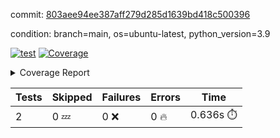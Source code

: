 commit: [803aee94ee387aff279d285d1639bd418c500396](https://github.com/rcmdnk/s3-reader/tree/803aee94ee387aff279d285d1639bd418c500396)

condition: branch=main, os=ubuntu-latest, python_version=3.9

[![test](https://github.com/rcmdnk/s3-reader/actions/workflows/test.yml/badge.svg)](https://github.com/rcmdnk/s3-reader/actions/runs/6718392232)
<a href="https://github.com/rcmdnk/s3-reader/blob/803aee94ee387aff279d285d1639bd418c500396/README.md"><img alt="Coverage" src="https://img.shields.io/badge/Coverage-40%25-orange.svg" /></a><details><summary>Coverage Report </summary><table><tr><th>File</th><th>Stmts</th><th>Miss</th><th>Cover</th><th>Missing</th></tr><tbody><tr><td colspan="5"><b>src/s3_reader</b></td></tr><tr><td>&nbsp; &nbsp;<a href="https://github.com/rcmdnk/s3-reader/blob/803aee94ee387aff279d285d1639bd418c500396/src/s3_reader/file.py">file.py</a></td><td>45</td><td>30</td><td>33%</td><td><a href="https://github.com/rcmdnk/s3-reader/blob/803aee94ee387aff279d285d1639bd418c500396/src/s3_reader/file.py#L24-L28">24&ndash;28</a>, <a href="https://github.com/rcmdnk/s3-reader/blob/803aee94ee387aff279d285d1639bd418c500396/src/s3_reader/file.py#L31-L32">31&ndash;32</a>, <a href="https://github.com/rcmdnk/s3-reader/blob/803aee94ee387aff279d285d1639bd418c500396/src/s3_reader/file.py#L36-L42">36&ndash;42</a>, <a href="https://github.com/rcmdnk/s3-reader/blob/803aee94ee387aff279d285d1639bd418c500396/src/s3_reader/file.py#L46-L51">46&ndash;51</a>, <a href="https://github.com/rcmdnk/s3-reader/blob/803aee94ee387aff279d285d1639bd418c500396/src/s3_reader/file.py#L56-L73">56&ndash;73</a></td></tr><tr><td><b>TOTAL</b></td><td><b>50</b></td><td><b>30</b></td><td><b>40%</b></td><td>&nbsp;</td></tr></tbody></table></details>

| Tests | Skipped | Failures | Errors | Time |
| ----- | ------- | -------- | -------- | ------------------ |
| 2 | 0 :zzz: | 0 :x: | 0 :fire: | 0.636s :stopwatch: |

